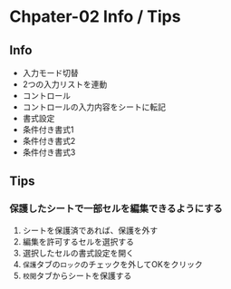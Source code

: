 # Chpater-02 Info / Tips

## Info

- 入力モード切替
- 2つの入力リストを連動
- コントロール
- コントロールの入力内容をシートに転記
- 書式設定
- 条件付き書式1
- 条件付き書式2
- 条件付き書式3

## Tips

### 保護したシートで一部セルを編集できるようにする

1. シートを保護済であれば、保護を外す
2. 編集を許可するセルを選択する
3. 選択したセルの書式設定を開く
4. `保護`タブの`ロック`のチェックを外してOKをクリック
5. `校閲`タブからシートを保護する